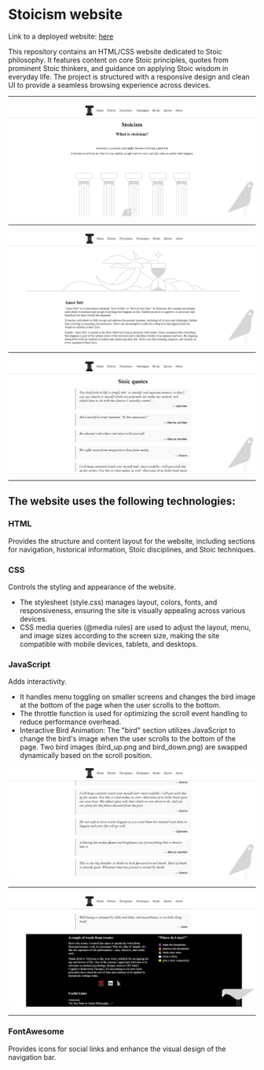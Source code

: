 # Stoicism website
Link to a deployed website: [here](https://stoicism-project.onrender.com)

This repository contains an HTML/CSS website dedicated to Stoic philosophy. It features content on core Stoic principles, quotes from prominent Stoic thinkers, and guidance on applying Stoic wisdom in everyday life. The project is structured with a responsive design and clean UI to provide a seamless browsing experience across devices.
***************************************************************
![img.png](img.png)
***************************************************************
![img_1.png](img_1.png)
***************************************************************
![img_2.png](img_2.png)
***************************************************************
## The website uses the following technologies:

### HTML
Provides the structure and content layout for the website, including sections for navigation, historical information, Stoic disciplines, and Stoic techniques.
### CSS
Controls the styling and appearance of the website. 
  - The stylesheet (style.css) manages layout, colors, fonts, and responsiveness, ensuring the site is visually appealing across various devices.
  - CSS media queries (@media rules) are used to adjust the layout, menu, and image sizes according to the screen size, making the site compatible with mobile devices, tablets, and desktops.
### JavaScript
Adds interactivity. 
  - It handles menu toggling on smaller screens and changes the bird image at the bottom of the page when the user scrolls to the bottom. 
  - The throttle function is used for optimizing the scroll event handling to reduce performance overhead.
  - Interactive Bird Animation:
The "bird" section utilizes JavaScript to change the bird's image when the user scrolls to the bottom of the page. Two bird images (bird_up.png and bird_down.png) are swapped dynamically based on the scroll position.

![img_3.png](img_3.png)
***************************************************************
![img_4.png](img_4.png)
***************************************************************
### FontAwesome
Provides icons for social links and enhance the visual design of the navigation bar. 
